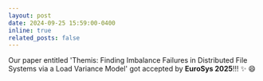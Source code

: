 ```yaml
---
layout: post
date: 2024-09-25 15:59:00-0400
inline: true
related_posts: false
---
```


Our paper entitled 'Themis: Finding Imbalance Failures in Distributed File Systems via a Load Variance Model' got accepted by **EuroSys 2025**!!! :sparkles: :smile:

